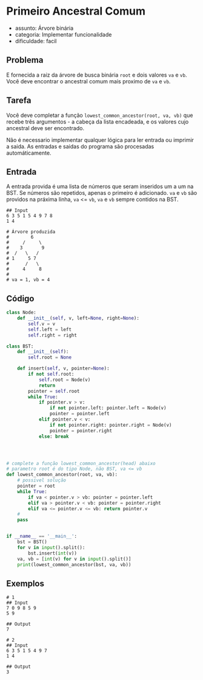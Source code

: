 # Primeiro Ancestral Comum

-   assunto: Árvore binária
-   categoria: Implementar funcionalidade
-   dificuldade: facil

## Problema

E fornecida a raiz da árvore de busca binária `root` e dois valores `va` e `vb`.
Você deve encontrar o ancestral comum mais proximo de `va` e `vb`.

## Tarefa

Você deve completar a função `lowest_common_ancestor(root, va, vb)` que recebe três argumentos - a cabeça da lista encadeada, e os valores cujo ancestral deve ser encontrado.

Não é necessario implementar qualquer lógica para ler entrada ou imprimir a saida.
As entradas e saidas do programa são procesadas automáticamente.

## Entrada

A entrada provida é uma lista de números que seram inseridos um a um na BST.
Se números são repetidos, apenas o primeiro é adicionado.
`va` e `vb` são providos na práxima linha, `va` <= `vb`, `va` e `vb` sempre contidos na BST.

```
## Input
6 3 5 1 5 4 9 7 8
1 4

# Árvore produzida
#        6
#     /     \
#    3       9
#  /   \   /
# 1     5 7
#      /   \
#     4     8
#
# va = 1, vb = 4
```

## Código

```python
class Node:
    def __init__(self, v, left=None, right=None):
        self.v = v
        self.left = left
        self.right = right

class BST:
    def __init__(self):
        self.root = None

    def insert(self, v, pointer=None):
        if not self.root:
            self.root = Node(v)
            return
        pointer = self.root
        while True:
            if pointer.v > v:
                if not pointer.left: pointer.left = Node(v)
                pointer = pointer.left
            elif pointer.v < v:
                if not pointer.right: pointer.right = Node(v)
                pointer = pointer.right
            else: break




# complete a função lowest_common_ancestor(head) abaixo
# parametro root é do tipo Node, não BST, va <= vb
def lowest_common_ancestor(root, va, vb):
    # possivel solução
    pointer = root
    while True:
        if va < pointer.v > vb: pointer = pointer.left
        elif va > pointer.v < vb: pointer = pointer.right
        elif va <= pointer.v <= vb: return pointer.v
    #
    pass


if __name__ == '__main__':
    bst = BST()
    for v in input().split():
        bst.insert(int(v))
    va, vb = [int(v) for v in input().split()]
    print(lowest_common_ancestor(bst, va, vb))
```

## Exemplos

```
# 1
## Input
7 0 9 8 5 9
5 9

## Output
7

# 2
## Input 
6 3 5 1 5 4 9 7
1 4

## Output
3
```
